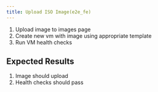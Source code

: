 ```yaml
---
title: Upload ISO Image(e2e_fe)	
---
```

1. Upload image to images page
1. Create new vm with image using appropriate template
1. Run VM health checks

## Expected Results
1. Image should upload
1. Health checks should pass